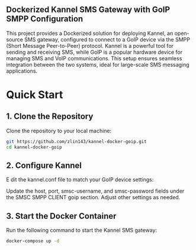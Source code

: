 

## Dockerized Kannel SMS Gateway with GoIP SMPP Configuration
This project provides a Dockerized solution for deploying Kannel, an open-source SMS gateway, configured to connect to a GoIP device via the SMPP (Short Message Peer-to-Peer) protocol. Kannel is a powerful tool for sending and receiving SMS, while GoIP is a popular hardware device for managing SMS and VoIP communications. This setup ensures seamless integration between the two systems, ideal for large-scale SMS messaging applications.


# Quick Start

## 1. Clone the Repository
Clone the repository to your local machine:

```bash
git https://github.com/zlin143/kannel-docker-goip.git
cd kannel-docker-goip
```

## 2. Configure Kannel
E
dit the kannel.conf file to match your GoIP device settings:

Update the host, port, smsc-username, and smsc-password fields under the SMSC SMPP CLIENT goip section.
Adjust other settings as needed.

## 3. Start the Docker Container
Run the following command to start the Kannel SMS gateway:


```bash
docker-compose up -d
```

